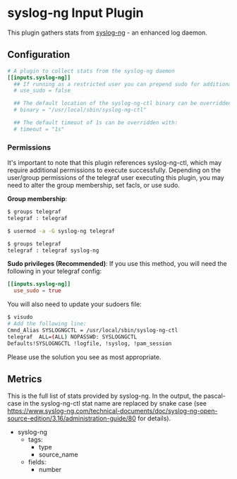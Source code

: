 # syslog-ng Input Plugin

This plugin gathers stats from [syslog-ng](https://www.syslog-ng.com/) -
an enhanced log daemon.

## Configuration

```toml
# A plugin to collect stats from the syslog-ng daemon
[[inputs.syslog-ng]]
  ## If running as a restricted user you can prepend sudo for additional access:
  # use_sudo = false

  ## The default location of the syslog-ng-ctl binary can be overridden with:
  # binary = "/usr/local/sbin/syslog-ng-ctl"

  ## The default timeout of 1s can be overridden with:
  # timeout = "1s"
```

### Permissions

It's important to note that this plugin references syslog-ng-ctl, which
may require additional permissions to execute successfully.  Depending
on the user/group permissions of the telegraf user executing this
plugin, you may need to alter the group membership, set facls, or use
sudo.

**Group membership**:

```bash
$ groups telegraf
telegraf : telegraf

$ usermod -a -G syslog-ng telegraf

$ groups telegraf
telegraf : telegraf syslog-ng
```

**Sudo privileges (Recommended)**:
If you use this method, you will need the following in your telegraf config:

```toml
[[inputs.syslog-ng]]
  use_sudo = true
```

You will also need to update your sudoers file:

```bash
$ visudo
# Add the following line:
Cmnd_Alias SYSLOGNGCTL = /usr/local/sbin/syslog-ng-ctl
telegraf  ALL=(ALL) NOPASSWD: SYSLOGNGCTL
Defaults!SYSLOGNGCTL !logfile, !syslog, !pam_session
```

Please use the solution you see as most appropriate.

## Metrics

This is the full list of stats provided by syslog-ng. In the output, the
pascal-case in the syslog-ng-ctl stat name are replaced by snake case
(see
<https://www.syslog-ng.com/technical-documents/doc/syslog-ng-open-source-edition/3.16/administration-guide/80>
for details).

- syslog-ng
  - tags:
    - type
    - source_name
  - fields:
    - number
